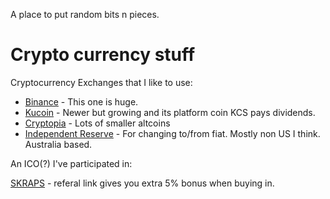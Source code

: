 A place to put random bits n pieces.

# Crypto currency stuff

Cryptocurrency Exchanges that I like to use:

* [Binance](https://www.binance.com/?ref=11870797) - This one is huge.
* [Kucoin](https://www.kucoin.com/#/?r=1RrsP) - Newer but growing and its platform coin KCS pays dividends.
* [Cryptopia](http://www.cryptopia.co.nz) - Lots of smaller altcoins
* [Independent Reserve](https://www.independentreserve.com)  - For changing to/from fiat. Mostly non US I think.  Australia based.

An ICO(?) I've participated in:

[SKRAPS](https://dashboard.skraps.io/?ref=f9e7b78dd78f1ddbee5b0564) - referal link gives you extra 5% bonus when buying in.

